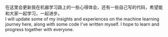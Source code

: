 在这里会更新我在机器学习路上的一些心得体会，还有一些自己写的代码，希望能和大家一起学习，一起进步。  
I will update some of my insights and experiences on the machine learning journey here, along with some code I've written myself.
I hope to learn and progress together with everyone.
